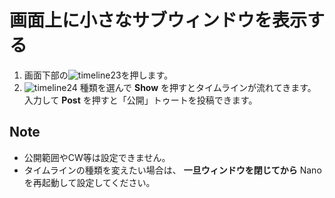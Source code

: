 # 画面上に小さなサブウィンドウを表示する

1. 画面下部の![timeline23](https://dl.thedesk.top/media/timeline23.PNG)を押します。
2. ![timeline24](https://dl.thedesk.top/media/timeline24.PNG) 種類を選んで **Show** を押すとタイムラインが流れてきます。 入力して **Post** を押すと「公開」トゥートを投稿できます。

## Note

* 公開範囲やCW等は設定できません。
* タイムラインの種類を変えたい場合は、 **一旦ウィンドウを閉じてから** Nanoを再起動して設定してください。


